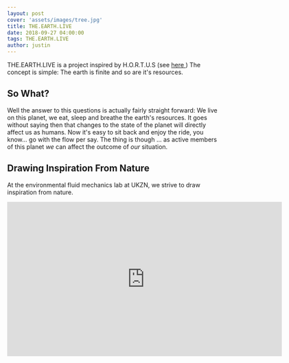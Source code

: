 ```yaml
---
layout: post
cover: 'assets/images/tree.jpg'
title: THE.EARTH.LIVE
date: 2018-09-27 04:00:00
tags: THE.EARTH.LIVE
author: justin
---
```


<p>THE.EARTH.LIVE is a project inspired by H.O.R.T.U.S (see <a href="http://www.ecologicstudio.com/v2/project.php?idcat=7&idsubcat=71&idproj=115" target="_blank">here </a>)
The concept is simple: The earth is finite and so are it's resources. 
</p>

## So What?

Well the answer to this questions is actually fairly straight forward: We live on this planet, we eat, sleep and breathe the earth's resources. It goes without saying then that changes to the state of the planet will directly affect us as humans. Now it's easy to sit back and enjoy the ride, you know... go with the flow per say. The thing is though ... as active members of this planet _we_ can affect the outcome of _our_ situation.

## Drawing Inspiration From Nature


At the environmental fluid mechanics lab at UKZN, we strive to draw inspiration from nature. 

<iframe width="640" height="360" src="https://www.youtube.com/embed/u0_K7j0bXeo?ecver=1" frameborder="0" allow="autoplay; encrypted-media" allowfullscreen></iframe>

